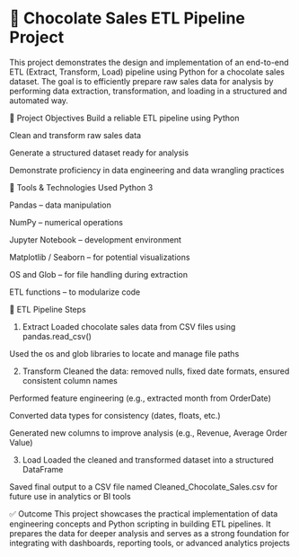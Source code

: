 # 🍫 Chocolate Sales ETL Pipeline Project

This project demonstrates the design and implementation of an end-to-end ETL (Extract, Transform, Load) pipeline using Python for a chocolate sales dataset. The goal is to efficiently prepare raw sales data for analysis by performing data extraction, transformation, and loading in a structured and automated way.

🎯 Project Objectives
Build a reliable ETL pipeline using Python

Clean and transform raw sales data

Generate a structured dataset ready for analysis

Demonstrate proficiency in data engineering and data wrangling practices

🧰 Tools & Technologies Used
Python 3

Pandas – data manipulation

NumPy – numerical operations

Jupyter Notebook – development environment

Matplotlib / Seaborn – for potential visualizations

OS and Glob – for file handling during extraction

ETL functions – to modularize code

🔁 ETL Pipeline Steps
1. Extract
Loaded chocolate sales data from CSV files using pandas.read_csv()

Used the os and glob libraries to locate and manage file paths

2. Transform
Cleaned the data: removed nulls, fixed date formats, ensured consistent column names

Performed feature engineering (e.g., extracted month from OrderDate)

Converted data types for consistency (dates, floats, etc.)

Generated new columns to improve analysis (e.g., Revenue, Average Order Value)

3. Load
Loaded the cleaned and transformed dataset into a structured DataFrame

Saved final output to a CSV file named Cleaned_Chocolate_Sales.csv for future use in analytics or BI tools


✅ Outcome
This project showcases the practical implementation of data engineering concepts and Python scripting in building ETL pipelines. It prepares the data for deeper analysis and serves as a strong foundation for integrating with dashboards, reporting tools, or advanced analytics projects

